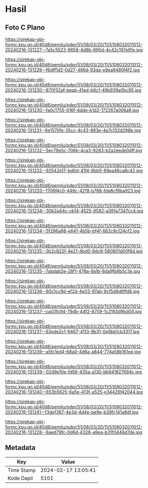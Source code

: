 # Hasil

## Foto C Plano

https://sirekap-obj-formc.kpu.go.id/40d8/pemilu/pdpr/51/08/03/20/11/5108032011012-20240216-131227--7a5c5523-9658-4d8b-890d-4c42c197e91e.jpg

https://sirekap-obj-formc.kpu.go.id/40d8/pemilu/pdpr/51/08/03/20/11/5108032011012-20240216-131229--f6dff1d2-0d27-466d-93da-e9ea9480f4f2.jpg

https://sirekap-obj-formc.kpu.go.id/40d8/pemilu/pdpr/51/08/03/20/11/5108032011012-20240216-131230--870f32af-beab-41ed-b8c1-49b939a0bc95.jpg

https://sirekap-obj-formc.kpu.go.id/40d8/pemilu/pdpr/51/08/03/20/11/5108032011012-20240216-131230--fa0c1755-016f-4dde-b1d2-172267a006a9.jpg

https://sirekap-obj-formc.kpu.go.id/40d8/pemilu/pdpr/51/08/03/20/11/5108032011012-20240216-131231--6e1570fe-35cc-4c43-883e-4a7c132d298b.jpg

https://sirekap-obj-formc.kpu.go.id/40d8/pemilu/pdpr/51/08/03/20/11/5108032011012-20240216-131232--5ec79e5c-706b-4ca3-9283-b2a2eede0dff.jpg

https://sirekap-obj-formc.kpu.go.id/40d8/pemilu/pdpr/51/08/03/20/11/5108032011012-20240216-131232--92542e17-bd0d-41f4-8bb5-69ea46ca8c42.jpg

https://sirekap-obj-formc.kpu.go.id/40d8/pemilu/pdpr/51/08/03/20/11/5108032011012-20240216-131233--f706f4c0-449c-4219-b768-fde8cf8ba923.jpg

https://sirekap-obj-formc.kpu.go.id/40d8/pemilu/pdpr/51/08/03/20/11/5108032011012-20240216-131234--30b2a44c-cb14-4525-9582-a391a7347cc4.jpg

https://sirekap-obj-formc.kpu.go.id/40d8/pemilu/pdpr/51/08/03/20/11/5108032011012-20240216-131234--5f296a98-e641-4b5b-bf4f-662c8c124cf2.jpg

https://sirekap-obj-formc.kpu.go.id/40d8/pemilu/pdpr/51/08/03/20/11/5108032011012-20240216-131235--3b2c822f-4e21-4bd0-8dc8-580801d00f6d.jpg

https://sirekap-obj-formc.kpu.go.id/40d8/pemilu/pdpr/51/08/03/20/11/5108032011012-20240216-131235--7abdab2e-28f1-478a-9a1b-8da9fb6b5c3e.jpg

https://sirekap-obj-formc.kpu.go.id/40d8/pemilu/pdpr/51/08/03/20/11/5108032011012-20240216-131236--60c1cc9d-ef2d-4e03-97ab-9cf5d9d6ffd6.jpg

https://sirekap-obj-formc.kpu.go.id/40d8/pemilu/pdpr/51/08/03/20/11/5108032011012-20240216-131237--ca03fc94-79db-44f2-8759-1c2193d9bd04.jpg

https://sirekap-obj-formc.kpu.go.id/40d8/pemilu/pdpr/51/08/03/20/11/5108032011012-20240216-131237--63ede2c1-9467-4113-9b31-0e9bb1cb3317.jpg

https://sirekap-obj-formc.kpu.go.id/40d8/pemilu/pdpr/51/08/03/20/11/5108032011012-20240216-131239--a5fc1ed4-68a0-4d6a-a844-774a58b161ee.jpg

https://sirekap-obj-formc.kpu.go.id/40d8/pemilu/pdpr/51/08/03/20/11/5108032011012-20240216-131239--02d9e10e-fd56-435a-a130-bb941827694c.jpg

https://sirekap-obj-formc.kpu.go.id/40d8/pemilu/pdpr/51/08/03/20/11/5108032011012-20240216-131240--653b5625-6a5e-413f-a525-e34426f42044.jpg

https://sirekap-obj-formc.kpu.go.id/40d8/pemilu/pdpr/51/08/03/20/11/5108032011012-20240216-131241--f3def367-4e3d-4d4e-be9e-b39fc141a8df.jpg

https://sirekap-obj-formc.kpu.go.id/40d8/pemilu/pdpr/51/08/03/20/11/5108032011012-20240216-131228--6aed79fc-0d6d-4326-a9ea-b31f0446d7de.jpg


## Metadata

| Key        | Value               |
| ---------- | ------------------- |
| Time Stamp | 2024-02-17 13:05:41 |
| Kode Dapil | 5101                |



